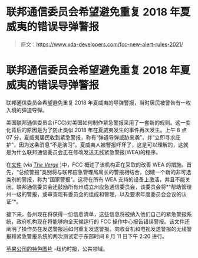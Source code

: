 # 联邦通信委员会希望避免重复 2018 年夏威夷的错误导弹警报

> 原文：<https://www.xda-developers.com/fcc-new-alert-rules-2021/>

# 联邦通信委员会希望避免重复 2018 年夏威夷的错误导弹警报

联邦通信委员会希望避免重复 2018 年夏威夷的导弹警报，当时居民被警告有一枚入境的弹道导弹。

美国联邦通信委员会(FCC)对美国如何制作紧急警报采用了一套新的规则。这一变化背后的原因是为了防止类似 2018 年在夏威夷发生的事件再次发生。上午 8 点 07 分，夏威夷居民收到紧急警报，称有“弹道导弹威胁来袭”，并“立即寻求庇护”，因为这条消息“不是演习”。夏威夷人被警报吓坏了，这是可以理解的，这就是为什么联邦通信委员会正在修改发送无线紧急警报(WEA)的程序。

在[文件](https://docs.fcc.gov/public/attachments/DOC-373365A1.pdf) (via [*The Verge*](https://www.theverge.com/2021/6/20/22542541/fcc-updates-emergency-alerts-phones-fema) )中，FCC 概述了该机构正在采取的改善 WEA 的措施。首先，“总统警报”类别将与联邦应急管理局局长的警报相结合，创建一个新的非可选类别的警报，称为“国家警报”。这将在所有 WEA 支持的设备上激活，并且不能关闭。联邦通信委员会还鼓励所有州成立州应急通信委员会，该委员会将*“帮助管理州一级的警报，或审查现有委员会的组成和管理，以及要求年度委员会会议的认证”*。

接下来，各州现在将获得一份信息清单，这些信息将被纳入他们自己的紧急警报系统，政府机构现在将能够向全天候运行的 FCC 操作中心报告错误警报。该文件还阐明了操作员在发送警报后如何重复发送警报。向收音机和电视发送警报的无线警报和紧急警报系统的两次测试定于东部时间 8 月 11 日下午 2:20 进行。

[苹果公司的特色图片](https://commons.wikimedia.org/w/index.php?curid=65508053) -纽约时报，公共领域。